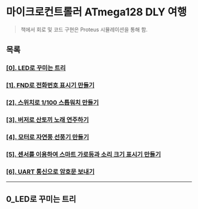 # 마이크로컨트롤러 ATmega128 DLY 여행
> 책에서 회로 및 코드 구현은 Proteus 시뮬레이션을 통해 함.
## 목록
### [\[0\]. LED로 꾸미는 트리](#0_LED로_꾸미는_트리)
### [\[1\]. FND로 전화번호 표시기 만들기]()
### [\[2\]. 스위치로 1/100 스톱워치 만들기]()
### [\[3\]. 버저로 산토끼 노래 연주하기]()
### [\[4\]. 모터로 자연풍 선풍기 만들기]()
### [\[5\]. 센서를 이용하여 스마트 가로등과 소리 크기 표시기 만들기]()
### [\[6\]. UART 통신으로 암호문 보내기]()
***

## 0_LED로 꾸미는 트리
